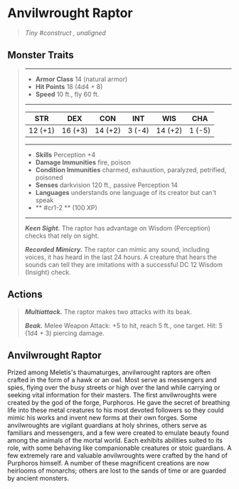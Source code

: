 # Anvilwrought Raptor
>*Tiny #construct , unaligned*
## Monster Traits
>___
>- **Armor Class** 14 (natural armor)
>- **Hit Points** 18 (4d4 + 8)
>- **Speed** 10 ft., fly 60 ft.
>___
>|STR|DEX|CON|INT|WIS|CHA|
>|:---:|:---:|:---:|:---:|:---:|:---:|
>|12 (+1)|16 (+3)|14 (+2)|3 (-4)|14 (+2)|1 (-5)|
>___
>- **Skills** Perception +4
>- **Damage Immunities** fire, poison
>- **Condition Immunities** charmed, exhaustion, paralyzed, petrified, poisoned
>- **Senses** darkvision 120 ft., passive Perception 14
>- **Languages** understands one language of its creator but can't speak
>- ** #cr1-2 ** (100 XP)
>___
>***Keen Sight.*** The raptor has advantage on Wisdom (Perception) checks that rely on sight.  
>
>***Recorded Mimicry.*** The raptor can mimic any sound, including voices, it has heard in the last 24 hours. A creature that hears the sounds can tell they are imitations with a successful DC 12 Wisdom (Insight) check.  
>
## Actions
>***Multiattack.*** The raptor makes two attacks with its beak.  
>
>***Beak.*** Melee Weapon Attack: +5 to hit, reach 5 ft., one target. Hit: 5 (1d4 + 3) piercing damage.
## Anvilwrought Raptor
Prized among Meletis's thaumaturges, anvilwrought raptors are often crafted in the form of a hawk or an owl. Most serve as messengers and spies, flying over the busy streets or high over the land while carrying or seeking vital information for their masters.
The first anvilwroughts were created by the god of the forge, Purphoros. He gave the secret of breathing life into these metal creatures to his most devoted followers so they could mimic his works and invent new forms at their own forges.
Some anvilwroughts are vigilant guardians at holy shrines, others serve as familiars and messengers, and a few were created to emulate beauty found among the animals of the mortal world. Each exhibits abilities suited to its role, with some behaving like companionable creatures or stoic guardians.
A few extremely rare and valuable anvilwroughts were crafted by the hand of Purphoros himself. A number of these magnificent creations are now heirlooms of monarchs; others are lost to the sands of time or are guarded by ancient monsters.